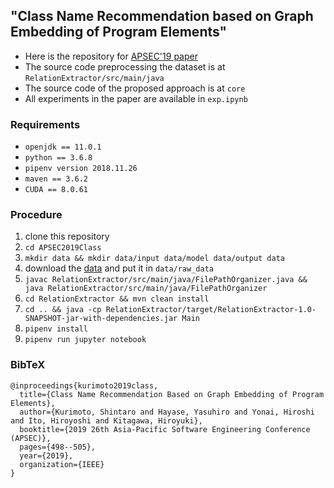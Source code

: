 ## "Class Name Recommendation based on Graph Embedding of Program Elements"

- Here is the repository for [APSEC'19 paper](https://kuri8ive.github.io/preprints/apsec2019.pdf)
- The source code preprocessing the dataset is at `RelationExtractor/src/main/java`
- The source code of the proposed approach is at `core`
- All experiments in the paper are available in `exp.ipynb`

### Requirements

- `openjdk == 11.0.1`
- `python == 3.6.8`
- `pipenv version 2018.11.26`
- `maven == 3.6.2`
- `CUDA == 8.0.61`

### Procedure

1. clone this repository
1. `cd APSEC2019Class`
1. `mkdir data && mkdir data/input data/model data/output data`
1. download the [data](http://groups.inf.ed.ac.uk/cup/naturalize/) and put it in `data/raw_data`
1. `javac RelationExtractor/src/main/java/FilePathOrganizer.java && java RelationExtractor/src/main/java/FilePathOrganizer`
1. `cd RelationExtractor && mvn clean install`
1. `cd .. && java -cp RelationExtractor/target/RelationExtractor-1.0-SNAPSHOT-jar-with-dependencies.jar Main`
1. `pipenv install`
1. `pipenv run jupyter notebook`

### BibTeX

```
@inproceedings{kurimoto2019class,
  title={Class Name Recommendation Based on Graph Embedding of Program Elements},
  author={Kurimoto, Shintaro and Hayase, Yasuhiro and Yonai, Hiroshi and Ito, Hiroyoshi and Kitagawa, Hiroyuki},
  booktitle={2019 26th Asia-Pacific Software Engineering Conference (APSEC)},
  pages={498--505},
  year={2019},
  organization={IEEE}
}
```
